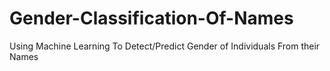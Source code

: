 # Gender-Classification-Of-Names
Using Machine Learning To Detect/Predict Gender of Individuals From their Names
